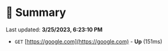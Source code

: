 # 📖 Summary
Last updated: **3/25/2023, 6:23:10 PM**

- `GET` [https://google.com](https://google.com) - **Up** (151ms)

